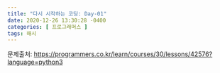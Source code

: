 ```yaml
---
title: "다시 시작하는 코딩: Day-01"
date: 2020-12-26 13:30:28 -0400
categories: [ 프로그래머스 ]
tags: 해시
---
```


문제출처: https://programmers.co.kr/learn/courses/30/lessons/42576?language=python3
